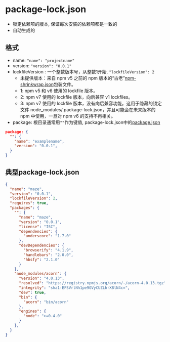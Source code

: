 #  package-lock.json

- 锁定依赖项的版本, 保证每次安装的依赖项都是一致的
- 自动生成的

## 格式

- name: `"name": "projectname" `
- version: `"version": "0.0.1"`
- lockfileVersion : 一个整数版本号，从整数1开始,  `"lockfileVersion": 2`
  - 未提供版本：来自 npm v5 之前的 npm 版本的“古老”[npm-shrinkwrap.json]()包装文件。
  - 1: npm v5 和 v6 使用的 lockfile 版本。
  - 2: npm v7 使用的 lockfile 版本，向后兼容 v1 lockfiles。
  - 3: npm v7 使用的 lockfile 版本，没有向后兼容功能。这用于隐藏的锁定文件 node_modules/.package-lock.json，并且可能会在未来版本的 npm 中使用，一旦对 npm v6 的支持不再相关。
- package:  根目录通常用`""`作为键值, package-lock.json中的[package.json](NodeJs_Package_Json.md)

```json
package: {
  "": {
    "name": "examplename",
    "version": "0.0.1",
  }
}
```

## 典型package-lock.json

```json
{
  "name": "maze",
  "version": "0.0.1",
  "lockfileVersion": 2,
  "requires": true,
  "packages": {
    "": {
      "name": "maze",
      "version": "0.0.1",
      "license": "ISC",
      "dependencies": {
        "underscore": "1.7.0"
      },
      "devDependencies": {
        "browserify": "4.1.9",
        "handlebars": "2.0.0",
        "hbsfy": "2.1.0"
      }
    },
    "node_modules/acorn": {
      "version": "4.0.13",
      "resolved": "https://registry.npmjs.org/acorn/-/acorn-4.0.13.tgz",
      "integrity": "sha1-EFSVrlNh1pe9GVyCUZLhrX8lN4c=",
      "dev": true,
      "bin": {
        "acorn": "bin/acorn"
      },
      "engines": {
        "node": ">=0.4.0"
      }
    },
  }
}

```